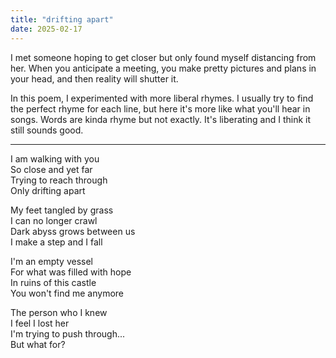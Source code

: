 ```yaml
---
title: "drifting apart"
date: 2025-02-17
---
```


I met someone hoping to get closer but only found myself distancing from her. When you anticipate a meeting, you make pretty pictures and plans in your head, and then reality will shutter it.

In this poem, I experimented with more liberal rhymes. I usually try to find the perfect rhyme for each line, but here it's more like what you'll hear in songs. Words are kinda rhyme but not exactly. It's liberating and I think it still sounds good.

---

I am walking with you  
So close and yet far  
Trying to reach through  
Only drifting apart  

My feet tangled by grass  
I can no longer crawl  
Dark abyss grows between us  
I make a step and I fall  

I'm an empty vessel  
For what was filled with hope  
In ruins of this castle  
You won't find me anymore  

<!-- You're words are poison  
You're indifference is blade  
Your look is venom,  
Your silence is a shade.   -->

The person who I knew  
I feel I lost her  
I'm trying to push through...  
But what for?  
